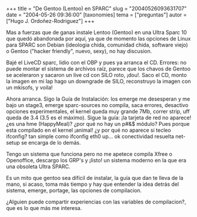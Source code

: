 +++
title = "De Gentoo (Lentoo) en SPARC"
slug = "20040526093631707"
date = "2004-05-26 09:36:00"
[taxonomies]
tema = ["preguntas"]
autor = ["Hugo J. Ordoñez-Rodriguez"]
+++

Mas a fuerzas que de ganas instale Lentoo (Gentoo) en una Ultra Sparc 10
que quedó abandonada por aquí, ya que de momento las opciones de Linux
para SPARC son Debian (ideologia chida, comunidad chida, software viejo)
o Gentoo (&quot;hacker friendly&quot;, nuevo, sexy), no hay discusion.

<!-- more -->
Bajé el LiveCD sparc, lidio con el OBP y pues ya arranca el CD. Errores:
no puede montar el sistema de archivos raíz, parece que los chavos de
Gentoo se aceleraron y sacaron un live cd con SILO roto, ¡dou!. Saco el
CD, monto la imagen en mi lap hago un downgrade de SILO, reconstruyo la
imagen con un mkisofs, y voila!

Ahora arranca. Sigo la Guía de Instalación: los emerge me desesperan y
me bajo un stage3, emerge sparc-sources no compila, saca errores,
desactivo opciones experimentales, el kernel queda muy grande 7Mb,
correr strip, uff queda de 3.4 (3.5 es el máximo). Sigue la guía: ¡la
tarjeta de red no aparece! ¿es una hme (HappyMeal)? ¿por qué no hay un
p#&$ módulo? Pues porque esta compilado en el kernel ¡animal! ¿y por qué
no aparece si tecleo ifconfig? tan simple como ifconfig eth0 up… ok
conectividad resuelta net-setup se encarga de lo demás.

Tengo un sistema que funciona pero no me apetece compila Xfree o
Openoffice, descargo los GRP's y ¡listo! un sistema moderno en la que
era una obsoleta Ultra SPARC.

Es un mito que gentoo sea difícil de instalar, la guía que dan te lleva
de la mano, si acaso, toma más tiempo y hay que entender la idea detrás
del sistema, emerge, portage, las opciones de compilacion.

¿Alguien puede compartir experiencias con las variables de compilacion?,
que es lo que más me interesa.

